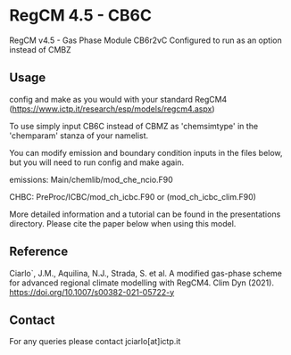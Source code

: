 # RegCM 4.5 - CB6C

RegCM v4.5 - Gas Phase Module CB6r2vC Configured to run as an option instead of CMBZ

## Usage

config and make as you would with your standard RegCM4 (https://www.ictp.it/research/esp/models/regcm4.aspx)

To use simply input CB6C instead of CBMZ as 'chemsimtype' in the 'chemparam' stanza of your namelist.

You can modify emission and boundary condition inputs in the files below, but you will need to run config and make again.

emissions: Main/chemlib/mod_che_ncio.F90

CHBC: PreProc/ICBC/mod_ch_icbc.F90 or (mod_ch_icbc_clim.F90)

More detailed information and a tutorial can be found in the presentations directory. Please cite the paper below when using this model.

## Reference
Ciarlo`, J.M., Aquilina, N.J., Strada, S. et al. A modified gas-phase scheme for advanced regional climate modelling with RegCM4. Clim Dyn (2021). https://doi.org/10.1007/s00382-021-05722-y


## Contact

For any queries please contact jciarlo[at]ictp.it
